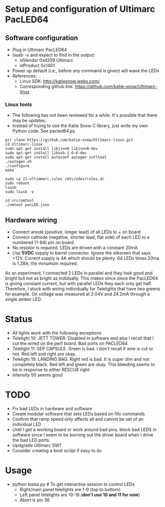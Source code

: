 # Setup and configuration of Ultimarc PacLED64

## Software configuration
- Plug in Ultimarc PacLED64
- lsusb -v and expect to find in the output:
  - idVendor           0xd209 Ultimarc
  - idProduct          0x1401
- Power up default (i.e., before any command is given) will wave the LEDs
- References:
  - Linux SDK: http://katiesnow.webs.com/
  - Corresponding github link: https://github.com/katie-snow/Ultimarc-linux

### Linux tools
- The following has not been reviewed for a while. It's possible that there may be updates.
- Instead of trying to use the Katie Snow C library, just write my own Python code. See pacled64.py.
```
git clone https://github.com/katie-snow/Ultimarc-linux.git
cd Ultimarc-linux
sudo apt-get install libjson0 libjson0-dev
sudo apt-get install libusb-1.0-0-dev
sudo apt-get install autoconf autogen intltool
./autogen.sh
./configure
make

sudo cp 21-ultimmarc.rules /etc/udev/rules.d/
sudo reboot
lsusb
sudo lsusb -v

cd src/umtool
./umtool pacLED.json
```

## Hardware wiring
- Connect anode (positive, longer lead) of all LEDs to + on board
- Connect cathode (negative, shorter lead, flat side) of each LED to a numbered (1-64) pin on board.
- No resistor is required. LEDs are driven with a constant 20mA
- Use **5VDC** supply to barrel connector. Ignore the silksreen that says +12V. Current supply is 4A which should be
  plenty. 64 LEDs times 20ma is 1.28A, the minumum required.

As an experiment, I connected 2 LEDs in parallel and they look good and bright but not as bright as indidually.
This makes since since the PacLED64 is giving constant current, but with parallel LEDs they each only get half.
Therefore, I stuck with wiring individually for Telelights that have two greens for example.
On voltage was measured at 2.04V and 24.2mA through a single amber LED.

# Status
- All lights work with the following exceptions
- Telelight 10: JETT TOWER. Disabled in software and also I recall that I cut the wired on the perf board. Bad ports on PACLED64
- Telelight 11: SEP CAPSULE. Green is bad. I don't recall if wire is cut or not. Red left and right are okay.
- Telelight 19: LANDING BAG. Right red is bad. It is super dim and not completely black. Red left and green are okay.
  This bleeding seems to be in response to either RESCUE right
- Intensity 50 seems good

# TODO
- Fix bad LEDs in hardware and software
- Create modular software that sets LEDs based on fifo commands
- Confirm that ramp speed only affects all and cannot be set of an individual LED
- Until I get a working board or work around bad pins, block bad LEDS in software since I seem to be burning out
  the driver board when I drive the bad LED ports.
- Updgrade Ultimarc SW?
- Consider creating a boot script if easy to do

# Usage
- python testui.py # To get interactive session to control LEDs
  - Right/main panel telelights are 1-9 (top to bottom)
  - Left panel telelights are 10-19 (**don't use 10 and 11 for now**)
  - Abort is pin 36
